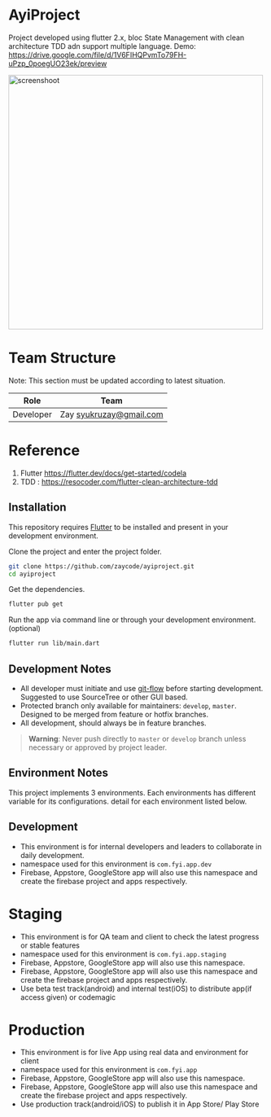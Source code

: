 



# AyiProject

Project developed using flutter 2.x, bloc State Management with clean architecture TDD adn support multiple language.
Demo: https://drive.google.com/file/d/1V6FIHQPvmTo79FH-uPzp_0poegUO23ek/preview

<img width="500" alt="screenshoot" src="https://user-images.githubusercontent.com/5361004/197741462-4d465e87-1cd8-4d62-a3bb-fdbdeb3670e0.png">

# Team Structure

Note: This section must be updated according to latest situation.

| Role           | Team                      | 
|----------------|---------------------------|
| Developer      | Zay <syukruzay@gmail.com> |

# Reference
1. Flutter https://flutter.dev/docs/get-started/codela
2. TDD : https://resocoder.com/flutter-clean-architecture-tdd

## Installation

This repository requires [Flutter](https://flutter.dev/docs/get-started/install) to be installed and
present in your development environment.

Clone the project and enter the project folder.

```sh
git clone https://github.com/zaycode/ayiproject.git
cd ayiproject
```


Get the dependencies.

```sh
flutter pub get
```

Run the app via command line or through your development environment. (optional)

```sh
flutter run lib/main.dart
```


## Development Notes

- All developer must initiate and use [git-flow](https://datasift.github.io/gitflow/IntroducingGitFlow.html) before starting development. Suggested to use SourceTree or other GUI based.
- Protected branch only available for maintainers: `develop`, `master`. Designed to be merged from feature or hotfix branches.
- All development, should always be in feature branches.

> **Warning**: Never push directly to `master` or `develop` branch unless necessary or approved by project leader.

## Environment Notes

This project implements 3 environments. Each environments has different variable for its configurations.
detail for each environment listed below.

## Development
- This environment is for  internal developers and leaders to collaborate in daily development.
- namespace used for this environment is  `com.fyi.app.dev`
- Firebase, Appstore, GoogleStore app will also use this namespace and create the firebase project and apps respectively.

# Staging
- This environment is for  QA team and client to check the latest progress or stable features
- namespace used for this environment is `com.fyi.app.staging`
- Firebase, Appstore, GoogleStore app will also use this namespace.
- Firebase, Appstore, GoogleStore app will also use this namespace and create the firebase project and apps respectively.
- Use beta test track(android) and internal test(iOS) to distribute app(if access given) or codemagic

# Production
- This environment is for live App using real data and environment for client
- namespace used for this environment is `com.fyi.app`
- Firebase, Appstore, GoogleStore app will also use this namespace.
- Firebase, Appstore, GoogleStore app will also use this namespace and create the firebase project and apps respectively.
- Use production track(android/iOS) to publish it in App Store/ Play Store
